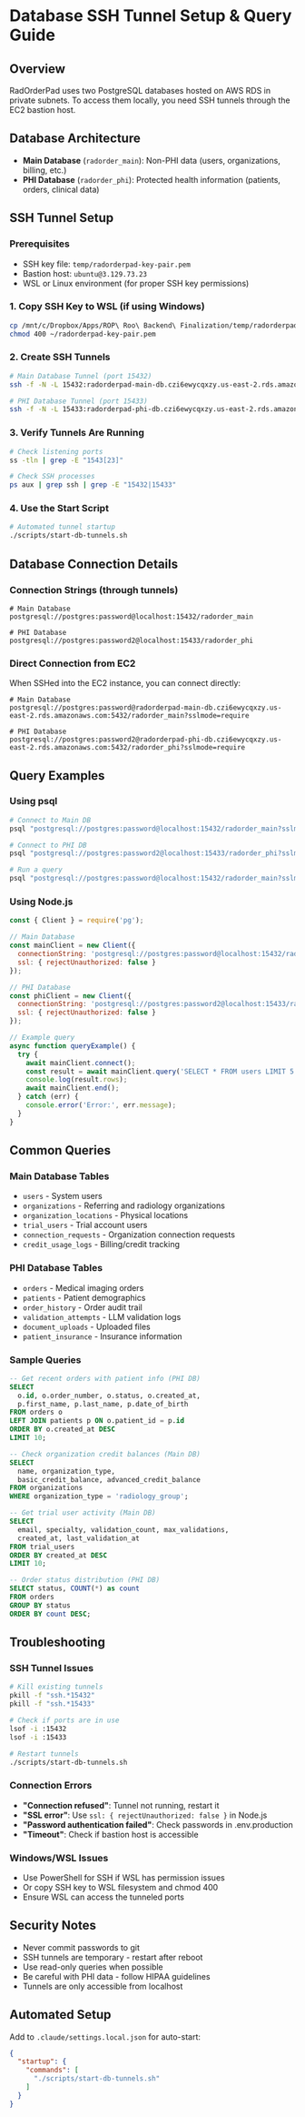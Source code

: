 # Database SSH Tunnel Setup & Query Guide

## Overview
RadOrderPad uses two PostgreSQL databases hosted on AWS RDS in private subnets. To access them locally, you need SSH tunnels through the EC2 bastion host.

## Database Architecture
- **Main Database** (`radorder_main`): Non-PHI data (users, organizations, billing, etc.)
- **PHI Database** (`radorder_phi`): Protected health information (patients, orders, clinical data)

## SSH Tunnel Setup

### Prerequisites
- SSH key file: `temp/radorderpad-key-pair.pem`
- Bastion host: `ubuntu@3.129.73.23`
- WSL or Linux environment (for proper SSH key permissions)

### 1. Copy SSH Key to WSL (if using Windows)
```bash
cp /mnt/c/Dropbox/Apps/ROP\ Roo\ Backend\ Finalization/temp/radorderpad-key-pair.pem ~/radorderpad-key-pair.pem
chmod 400 ~/radorderpad-key-pair.pem
```

### 2. Create SSH Tunnels
```bash
# Main Database Tunnel (port 15432)
ssh -f -N -L 15432:radorderpad-main-db.czi6ewycqxzy.us-east-2.rds.amazonaws.com:5432 -i ~/radorderpad-key-pair.pem ubuntu@3.129.73.23

# PHI Database Tunnel (port 15433)
ssh -f -N -L 15433:radorderpad-phi-db.czi6ewycqxzy.us-east-2.rds.amazonaws.com:5432 -i ~/radorderpad-key-pair.pem ubuntu@3.129.73.23
```

### 3. Verify Tunnels Are Running
```bash
# Check listening ports
ss -tln | grep -E "1543[23]"

# Check SSH processes
ps aux | grep ssh | grep -E "15432|15433"
```

### 4. Use the Start Script
```bash
# Automated tunnel startup
./scripts/start-db-tunnels.sh
```

## Database Connection Details

### Connection Strings (through tunnels)
```
# Main Database
postgresql://postgres:password@localhost:15432/radorder_main

# PHI Database  
postgresql://postgres:password2@localhost:15433/radorder_phi
```

### Direct Connection from EC2
When SSHed into the EC2 instance, you can connect directly:
```
# Main Database
postgresql://postgres:password@radorderpad-main-db.czi6ewycqxzy.us-east-2.rds.amazonaws.com:5432/radorder_main?sslmode=require

# PHI Database
postgresql://postgres:password2@radorderpad-phi-db.czi6ewycqxzy.us-east-2.rds.amazonaws.com:5432/radorder_phi?sslmode=require
```

## Query Examples

### Using psql
```bash
# Connect to Main DB
psql "postgresql://postgres:password@localhost:15432/radorder_main?sslmode=require"

# Connect to PHI DB
psql "postgresql://postgres:password2@localhost:15433/radorder_phi?sslmode=require"

# Run a query
psql "postgresql://postgres:password@localhost:15432/radorder_main?sslmode=require" -c "SELECT COUNT(*) FROM users;"
```

### Using Node.js
```javascript
const { Client } = require('pg');

// Main Database
const mainClient = new Client({
  connectionString: 'postgresql://postgres:password@localhost:15432/radorder_main',
  ssl: { rejectUnauthorized: false }
});

// PHI Database
const phiClient = new Client({
  connectionString: 'postgresql://postgres:password2@localhost:15433/radorder_phi',
  ssl: { rejectUnauthorized: false }
});

// Example query
async function queryExample() {
  try {
    await mainClient.connect();
    const result = await mainClient.query('SELECT * FROM users LIMIT 5');
    console.log(result.rows);
    await mainClient.end();
  } catch (err) {
    console.error('Error:', err.message);
  }
}
```

## Common Queries

### Main Database Tables
- `users` - System users
- `organizations` - Referring and radiology organizations
- `organization_locations` - Physical locations
- `trial_users` - Trial account users
- `connection_requests` - Organization connection requests
- `credit_usage_logs` - Billing/credit tracking

### PHI Database Tables
- `orders` - Medical imaging orders
- `patients` - Patient demographics
- `order_history` - Order audit trail
- `validation_attempts` - LLM validation logs
- `document_uploads` - Uploaded files
- `patient_insurance` - Insurance information

### Sample Queries

```sql
-- Get recent orders with patient info (PHI DB)
SELECT 
  o.id, o.order_number, o.status, o.created_at,
  p.first_name, p.last_name, p.date_of_birth
FROM orders o
LEFT JOIN patients p ON o.patient_id = p.id
ORDER BY o.created_at DESC
LIMIT 10;

-- Check organization credit balances (Main DB)
SELECT 
  name, organization_type,
  basic_credit_balance, advanced_credit_balance
FROM organizations
WHERE organization_type = 'radiology_group';

-- Get trial user activity (Main DB)
SELECT 
  email, specialty, validation_count, max_validations,
  created_at, last_validation_at
FROM trial_users
ORDER BY created_at DESC
LIMIT 10;

-- Order status distribution (PHI DB)
SELECT status, COUNT(*) as count
FROM orders
GROUP BY status
ORDER BY count DESC;
```

## Troubleshooting

### SSH Tunnel Issues
```bash
# Kill existing tunnels
pkill -f "ssh.*15432"
pkill -f "ssh.*15433"

# Check if ports are in use
lsof -i :15432
lsof -i :15433

# Restart tunnels
./scripts/start-db-tunnels.sh
```

### Connection Errors
- **"Connection refused"**: Tunnel not running, restart it
- **"SSL error"**: Use `ssl: { rejectUnauthorized: false }` in Node.js
- **"Password authentication failed"**: Check passwords in .env.production
- **"Timeout"**: Check if bastion host is accessible

### Windows/WSL Issues
- Use PowerShell for SSH if WSL has permission issues
- Or copy SSH key to WSL filesystem and chmod 400
- Ensure WSL can access the tunneled ports

## Security Notes
- Never commit passwords to git
- SSH tunnels are temporary - restart after reboot
- Use read-only queries when possible
- Be careful with PHI data - follow HIPAA guidelines
- Tunnels are only accessible from localhost

## Automated Setup
Add to `.claude/settings.local.json` for auto-start:
```json
{
  "startup": {
    "commands": [
      "./scripts/start-db-tunnels.sh"
    ]
  }
}
```